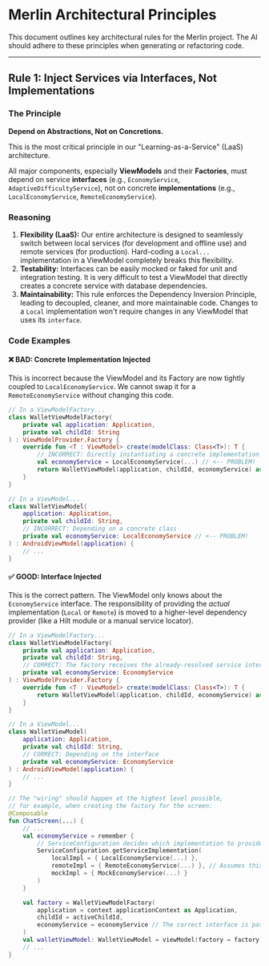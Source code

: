 
# Merlin Architectural Principles

This document outlines key architectural rules for the Merlin project. The AI should adhere to these principles when generating or refactoring code.

---

## Rule 1: Inject Services via Interfaces, Not Implementations

### The Principle

**Depend on Abstractions, Not on Concretions.**

This is the most critical principle in our "Learning-as-a-Service" (LaaS) architecture.

All major components, especially **ViewModels** and their **Factories**, must depend on service **interfaces** (e.g., `EconomyService`, `AdaptiveDifficultyService`), not on concrete **implementations** (e.g., `LocalEconomyService`, `RemoteEconomyService`).

### Reasoning

1.  **Flexibility (LaaS):** Our entire architecture is designed to seamlessly switch between local services (for development and offline use) and remote services (for production). Hard-coding a `Local...` implementation in a ViewModel completely breaks this flexibility.
2.  **Testability:** Interfaces can be easily mocked or faked for unit and integration testing. It is very difficult to test a ViewModel that directly creates a concrete service with database dependencies.
3.  **Maintainability:** This rule enforces the Dependency Inversion Principle, leading to decoupled, cleaner, and more maintainable code. Changes to a `Local` implementation won't require changes in any ViewModel that uses its `interface`.

### Code Examples

#### ❌ BAD: Concrete Implementation Injected

This is incorrect because the ViewModel and its Factory are now tightly coupled to `LocalEconomyService`. We cannot swap it for a `RemoteEconomyService` without changing this code.

```kotlin
// In a ViewModelFactory...
class WalletViewModelFactory(
    private val application: Application,
    private val childId: String
) : ViewModelProvider.Factory {
    override fun <T : ViewModel> create(modelClass: Class<T>): T {
        // INCORRECT: Directly instantiating a concrete implementation
        val economyService = LocalEconomyService(...) // <-- PROBLEM!
        return WalletViewModel(application, childId, economyService) as T
    }
}

// In a ViewModel...
class WalletViewModel(
    application: Application,
    private val childId: String,
    // INCORRECT: Depending on a concrete class
    private val economyService: LocalEconomyService // <-- PROBLEM!
) : AndroidViewModel(application) {
    // ...
}
```

#### ✅ GOOD: Interface Injected

This is the correct pattern. The ViewModel only knows about the `EconomyService` interface. The responsibility of providing the *actual* implementation (`Local` or `Remote`) is moved to a higher-level dependency provider (like a Hilt module or a manual service locator).

```kotlin
// In a ViewModelFactory...
class WalletViewModelFactory(
    private val application: Application,
    private val childId: String,
    // CORRECT: The factory receives the already-resolved service interface
    private val economyService: EconomyService
) : ViewModelProvider.Factory {
    override fun <T : ViewModel> create(modelClass: Class<T>): T {
        return WalletViewModel(application, childId, economyService) as T
    }
}

// In a ViewModel...
class WalletViewModel(
    application: Application,
    private val childId: String,
    // CORRECT: Depending on the interface
    private val economyService: EconomyService
) : AndroidViewModel(application) {
    // ...
}

// The "wiring" should happen at the highest level possible,
// for example, when creating the factory for the screen:
@Composable
fun ChatScreen(...) {
    // ...
    val economyService = remember { 
        // ServiceConfiguration decides which implementation to provide
        ServiceConfiguration.getServiceImplementation(
            localImpl = { LocalEconomyService(...) },
            remoteImpl = { RemoteEconomyService(...) }, // Assumes this exists
            mockImpl = { MockEconomyService(...) }
        )
    }

    val factory = WalletViewModelFactory(
        application = context.applicationContext as Application,
        childId = activeChildId,
        economyService = economyService // The correct interface is passed in
    )
    val walletViewModel: WalletViewModel = viewModel(factory = factory)
    // ...
}
```
